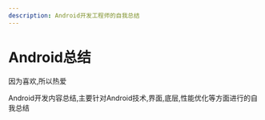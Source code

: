 ```yaml
---
description: Android开发工程师的自我总结
---
```


# Android总结

因为喜欢,所以热爱

Android开发内容总结,主要针对Android技术,界面,底层,性能优化等方面进行的自我总结

